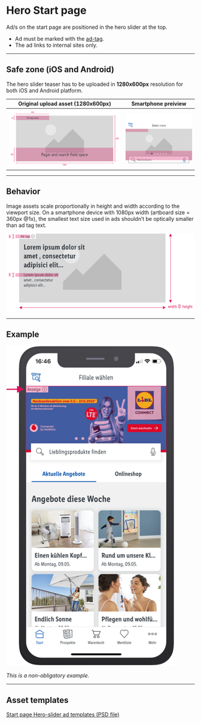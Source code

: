 # Hero Start page

Ad/s on the start page are positioned in the hero slider at the top.

- Ad must be marked with the [ad-tag](/Lidl/App/Design/Components/Ad-tag/Ad-tag.md).
- The ad links to internal sites only.

---

## Safe zone (iOS and Android)

The hero slider teaser has to be uploaded in **1280x600px** resolution for both iOS and Android platform.

Original upload asset (1280x600px) | Smartphone preiview
---|---
![hero-teaser-upload-image](assets/hero-teaser-upload-image@1x.png) | ![hero-teaser-smartphone-preview](assets/hero-teaser-smartphone-preview@1x.png)

---

## Behavior

Image assets scale proportionally in height and width according to the viewport size. On a smartphone device with 1080px width (artboard size = 360px @1x), the smallest text size used in ads shouldn’t be optically smaller than ad tag text.

![scaling-proportional](assets/scaling-proportional@1x.png)

---

## Example

 ![mockup-start-page-hero-slider](assets/mockup-start-page-hero-slider@1x.png)

 _This is a non-obligatory example._

---

## Asset templates

[Start page Hero-slider ad templates (PSD file)](https://storage.cake.schwarz/SMP/app-hero-slider-start-page.psd)
